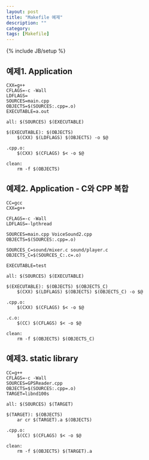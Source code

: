 ```yaml
---
layout: post
title: "Makefile 예제"
description: ""
category: 
tags: [Makefile]
---
```

{% include JB/setup %}

## 예제1. Application

	CXX=g++
	CFLAGS=-c -Wall
	LDFLAGS=
	SOURCES=main.cpp
	OBJECTS=$(SOURCES:.cpp=.o)
	EXECUTABLE=a.out

	all: $(SOURCES) $(EXECUTABLE)

	$(EXECUTABLE): $(OBJECTS)
		$(CXX) $(LDFLAGS) $(OBJECTS) -o $@

	.cpp.o:
		$(CXX) $(CFLAGS) $< -o $@

	clean:
		rm -f $(OBJECTS)



## 예제2. Application - C와 CPP 복합

	CC=gcc
	CXX=g++

	CFLAGS=-c -Wall
	LDFLAGS=-lpthread

	SOURCES=main.cpp VoiceSound2.cpp
	OBJECTS=$(SOURCES:.cpp=.o)

	SOURCES_C=sound/mixer.c sound/player.c
	OBJECTS_C=$(SOURCES_C:.c=.o)

	EXECUTABLE=test

	all: $(SOURCES) $(EXECUTABLE)

	$(EXECUTABLE): $(OBJECTS) $(OBJECTS_C)
		$(CXX) $(LDFLAGS) $(OBJECTS) $(OBJECTS_C) -o $@

	.cpp.o:
		$(CXX) $(CFLAGS) $< -o $@
		
	.c.o:
		$(CC) $(CFLAGS) $< -o $@

	clean:
		rm -f $(OBJECTS) $(OBJECTS_C)



## 예제3. static library

	CC=g++
	CFLAGS=-c -Wall
	SOURCES=GPSReader.cpp
	OBJECTS=$(SOURCES:.cpp=.o)
	TARGET=libnd100s

	all: $(SOURCES) $(TARGET)

	$(TARGET): $(OBJECTS)
		ar cr $(TARGET).a $(OBJECTS)

	.cpp.o:
		$(CC) $(CFLAGS) $< -o $@

	clean:
		rm -f $(OBJECTS) $(TARGET).a



